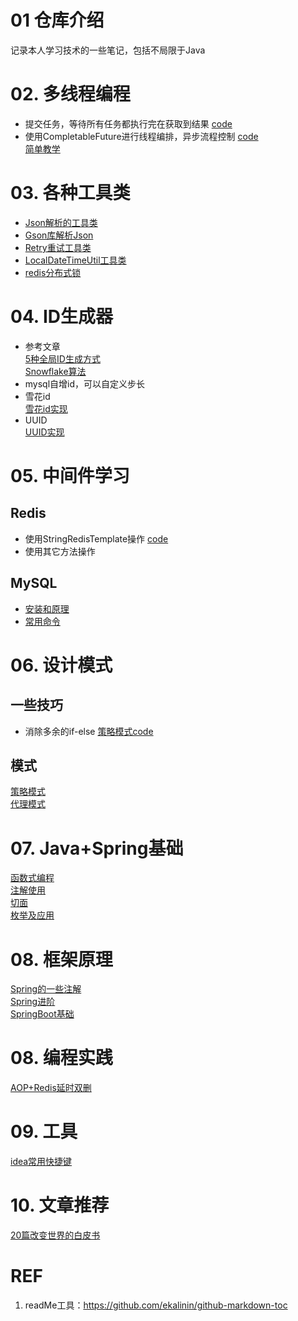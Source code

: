 # 01 仓库介绍
记录本人学习技术的一些笔记，包括不局限于Java

# 02. 多线程编程
* 提交任务，等待所有任务都执行完在获取到结果 [code](basicTech/src/main/java/com/java/study/multithread/ThreadPoolTest.java)
* 使用CompletableFuture进行线程编排，异步流程控制 [code](basicTech/src/main/java/com/java/study/multithread/CompletableFutureTest.java)
   <br> [简单教学](https://www.liaoxuefeng.com/wiki/1252599548343744/1306581182447650)

# 03. 各种工具类
* [Json解析的工具类](basicTech/src/main/java/com/java/study/utils/JsonUtil.java)
* [Gson库解析Json](basicTech/src/main/java/com/java/study/utils/GsonUtil.java)
* [Retry重试工具类](basicTech/src/main/java/com/java/study/utils/RetryUtil.java)
* [LocalDateTimeUtil工具类](basicTech/src/main/java/com/java/study/utils/LocalDateTimeUtil.java)
* [redis分布式锁](basicTech/src/main/java/com/java/study/middleware/redis/RedisLockService.java)

# 04. ID生成器
* 参考文章<br>
 [5种全局ID生成方式](https://cloud.tencent.com/developer/article/1884037) <br>
 [Snowflake算法](https://pdai.tech/md/algorithm/alg-domain-id-snowflake.html)
* mysql自增id，可以自定义步长
* 雪花id <br>
  [雪花id实现](basicTech/src/main/java/com/java/study/idGenerator/snowFlake/SnowflakeIdGenerator.java)
* UUID <br>
  [UUID实现](basicTech/src/main/java/com/java/study/idGenerator/snowFlake/UuidGenerator.java)

# 05. 中间件学习

## Redis
 * 使用StringRedisTemplate操作 [code](basicTech/src/main/java/com/java/study/middleware/redis/RedisClient.java)
 * 使用其它方法操作

## MySQL

* [安装和原理](notes/src/main/resources/mysql/intro.md)
* [常用命令](notes/src/main/resources/mysql/cmd.md)

# 06. 设计模式
## 一些技巧
  * 消除多余的if-else [策略模式code](basicTech/src/main/java/com/java/study/designpattern/somtech/OptStrategyContext.java)

## 模式
[策略模式](notes/src/main/resources/desiginpattern/strategy.md) <br>
[代理模式](notes/src/main/resources/desiginpattern/proxy.md)

# 07. Java+Spring基础
[函数式编程](basicTech/src/main/java/com/java/study/basic/FunctionProgrammer.java) <br>
[注解使用](notes/src/main/resources/javaCore/annotation.md) <br>
[切面](notes/src/main/resources/javaCore/aspect.md) <br>
[枚举及应用](notes/src/main/resources/javaCore/enum.md) <br>

# 08. 框架原理
[Spring的一些注解](notes/src/main/resources/framework/spring/springannotation.md) <br>
[Spring进阶](notes/src/main/resources/framework/spring/springadvance.md) <br>
[SpringBoot基础](notes/src/main/resources/framework/springboot/basicboot.md)

# 08. 编程实践
[AOP+Redis延时双删](notes/src/main/resources/exp/aopredisdelay.md)

# 09. 工具
[idea常用快捷键](notes/src/main/resources/tool/ideashotkey.md)

# 10. 文章推荐
[20篇改变世界的白皮书](notes/src/main/resources/paper/20paper.md)


# REF
1. readMe工具：https://github.com/ekalinin/github-markdown-toc

